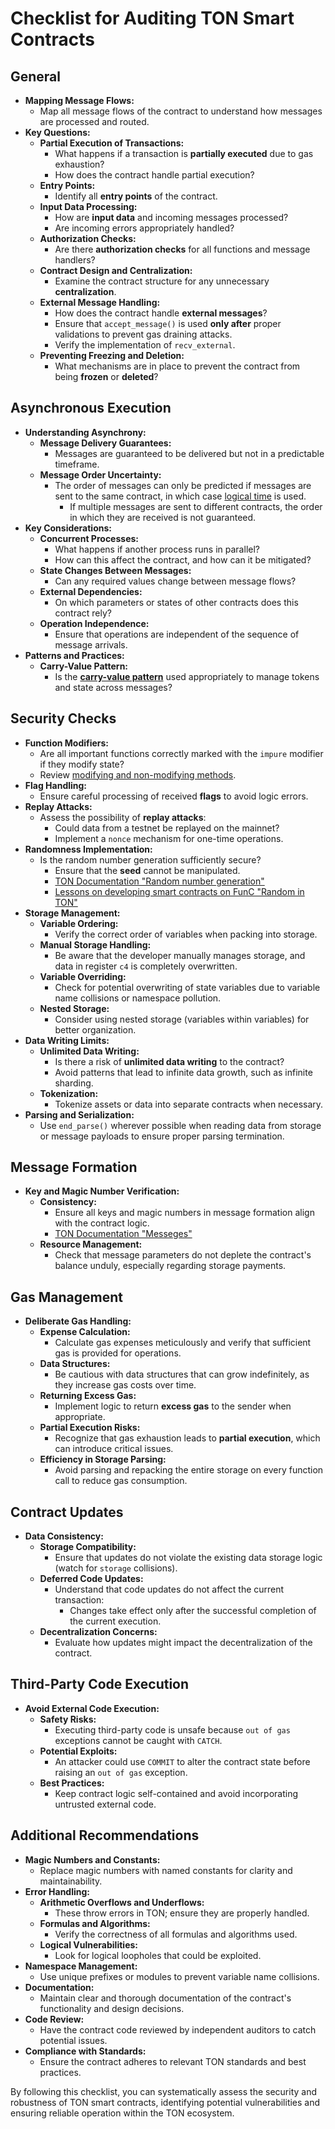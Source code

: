# Checklist for Auditing TON Smart Contracts

## General

- **Mapping Message Flows:**
  - Map all message flows of the contract to understand how messages are processed and routed.
- **Key Questions:**
  - **Partial Execution of Transactions:**
    - What happens if a transaction is **partially executed** due to gas exhaustion?
    - How does the contract handle partial execution?
  - **Entry Points:**
    - Identify all **entry points** of the contract.
  - **Input Data Processing:**
    - How are **input data** and incoming messages processed?
    - Are incoming errors appropriately handled?
  - **Authorization Checks:**
    - Are there **authorization checks** for all functions and message handlers?
  - **Contract Design and Centralization:**
    - Examine the contract structure for any unnecessary **centralization**.
  - **External Message Handling:**
    - How does the contract handle **external messages**?
    - Ensure that `accept_message()` is used **only after** proper validations to prevent gas draining attacks.
    - Verify the implementation of `recv_external`.
  - **Preventing Freezing and Deletion:**
    - What mechanisms are in place to prevent the contract from being **frozen** or **deleted**?

## Asynchronous Execution

- **Understanding Asynchrony:**
  - **Message Delivery Guarantees:**
    - Messages are guaranteed to be delivered but not in a predictable timeframe.
  - **Message Order Uncertainty:**
    - The order of messages can only be predicted if messages are sent to the same contract, in which case [logical time](https://docs.ton.org/develop/smart-contracts/guidelines/message-delivery-guarantees#what-is-a-logical-time) is used.
      - If multiple messages are sent to different contracts, the order in which they are received is not guaranteed.
- **Key Considerations:**
  - **Concurrent Processes:**
    - What happens if another process runs in parallel?
    - How can this affect the contract, and how can it be mitigated?
  - **State Changes Between Messages:**
    - Can any required values change between message flows?
  - **External Dependencies:**
    - On which parameters or states of other contracts does this contract rely?
  - **Operation Independence:**
    - Ensure that operations are independent of the sequence of message arrivals.
- **Patterns and Practices:**
  - **Carry-Value Pattern:**
    - Is the [**carry-value pattern**](https://docs.ton.org/develop/smart-contracts/security/secure-programming#4-use-a-carry-value-pattern) used appropriately to manage tokens and state across messages?

## Security Checks

- **Function Modifiers:**
  - Are all important functions correctly marked with the `impure` modifier if they modify state?
  - Review [modifying and non-modifying methods](https://docs.ton.org/develop/func/statements#methods-calls).
- **Flag Handling:**
  - Ensure careful processing of received **flags** to avoid logic errors.
- **Replay Attacks:**
  - Assess the possibility of **replay attacks**:
    - Could data from a testnet be replayed on the mainnet?
    - Implement a `nonce` mechanism for one-time operations.
- **Randomness Implementation:**
  - Is the random number generation sufficiently secure?
    - Ensure that the **seed** cannot be manipulated.
    - [TON Documentation "Random number generation"](https://docs.ton.org/develop/smart-contracts/guidelines/random-number-generation)
    - [Lessons on developing smart contracts on FunC "Random in TON"](https://github.com/romanovichim/TonFunClessons_Eng/blob/main/lessons/bonus/random/random.md)
- **Storage Management:**
  - **Variable Ordering:**
    - Verify the correct order of variables when packing into storage.
  - **Manual Storage Handling:**
    - Be aware that the developer manually manages storage, and data in register `c4` is completely overwritten.
  - **Variable Overriding:**
    - Check for potential overwriting of state variables due to variable name collisions or namespace pollution.
  - **Nested Storage:**
    - Consider using nested storage (variables within variables) for better organization.
- **Data Writing Limits:**
  - **Unlimited Data Writing:**
    - Is there a risk of **unlimited data writing** to the contract?
    - Avoid patterns that lead to infinite data growth, such as infinite sharding.
  - **Tokenization:**
    - Tokenize assets or data into separate contracts when necessary.
- **Parsing and Serialization:**
  - Use `end_parse()` wherever possible when reading data from storage or message payloads to ensure proper parsing termination.

## Message Formation

- **Key and Magic Number Verification:**
  - **Consistency:**
    - Ensure all keys and magic numbers in message formation align with the contract logic.
    - [TON Documentation "Messeges"](https://docs.ton.org/develop/smart-contracts/messages)
  - **Resource Management:**
    - Check that message parameters do not deplete the contract's balance unduly, especially regarding storage payments.

## Gas Management

- **Deliberate Gas Handling:**
  - **Expense Calculation:**
    - Calculate gas expenses meticulously and verify that sufficient gas is provided for operations.
  - **Data Structures:**
    - Be cautious with data structures that can grow indefinitely, as they increase gas costs over time.
  - **Returning Excess Gas:**
    - Implement logic to return **excess gas** to the sender when appropriate.
  - **Partial Execution Risks:**
    - Recognize that gas exhaustion leads to **partial execution**, which can introduce critical issues.
  - **Efficiency in Storage Parsing:**
    - Avoid parsing and repacking the entire storage on every function call to reduce gas consumption.

## Contract Updates

- **Data Consistency:**
  - **Storage Compatibility:**
    - Ensure that updates do not violate the existing data storage logic (watch for `storage` collisions).
  - **Deferred Code Updates:**
    - Understand that code updates do not affect the current transaction:
      - Changes take effect only after the successful completion of the current execution.
  - **Decentralization Concerns:**
    - Evaluate how updates might impact the decentralization of the contract.

## Third-Party Code Execution

- **Avoid External Code Execution:**
  - **Safety Risks:**
    - Executing third-party code is unsafe because `out of gas` exceptions cannot be caught with `CATCH`.
  - **Potential Exploits:**
    - An attacker could use `COMMIT` to alter the contract state before raising an `out of gas` exception.
  - **Best Practices:**
    - Keep contract logic self-contained and avoid incorporating untrusted external code.

## Additional Recommendations

- **Magic Numbers and Constants:**
  - Replace magic numbers with named constants for clarity and maintainability.
- **Error Handling:**
  - **Arithmetic Overflows and Underflows:**
    - These throw errors in TON; ensure they are properly handled.
  - **Formulas and Algorithms:**
    - Verify the correctness of all formulas and algorithms used.
  - **Logical Vulnerabilities:**
    - Look for logical loopholes that could be exploited.
- **Namespace Management:**
  - Use unique prefixes or modules to prevent variable name collisions.
- **Documentation:**
  - Maintain clear and thorough documentation of the contract's functionality and design decisions.
- **Code Review:**
  - Have the contract code reviewed by independent auditors to catch potential issues.
- **Compliance with Standards:**
  - Ensure the contract adheres to relevant TON standards and best practices.

By following this checklist, you can systematically assess the security and robustness of TON smart contracts, identifying potential vulnerabilities and ensuring reliable operation within the TON ecosystem.
